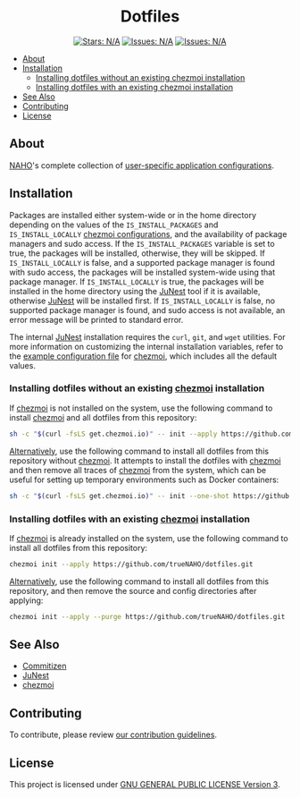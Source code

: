 <h1 align="center">
  Dotfiles
</h1>

<p align="center">
  <a href="https://github.com/trueNAHO/dotfiles/stargazers"
    ><img
      src="https://img.shields.io/github/stars/trueNAHO/dotfiles?colorA=363a4f&colorB=b7bdf8&style=for-the-badge"
      alt="Stars: N/A"
  /></a>
  <a href="https://github.com/trueNAHO/dotfiles/issues"
    ><img
      src="https://img.shields.io/github/issues/trueNAHO/dotfiles?colorA=363a4f&colorB=f5a97f&style=for-the-badge"
      alt="Issues: N/A"
  /></a>
  <a href="https://github.com/trueNAHO/dotfiles/contributors"
    ><img
      src="https://img.shields.io/github/contributors/trueNAHO/dotfiles?colorA=363a4f&colorB=a6da95&style=for-the-badge"
      alt="Issues: N/A"
  /></a>
</p>

- [About](#about)
- [Installation](#installation)
  - [Installing dotfiles without an existing chezmoi installation](#installing-dotfiles-without-an-existing-chezmoi-installation)
  - [Installing dotfiles with an existing chezmoi installation](#installing-dotfiles-with-an-existing-chezmoi-installation)
- [See Also](#see-also)
- [Contributing](#contributing)
- [License](#license)

## About

[NAHO](https://github.com/trueNAHO)'s complete collection of [user-specific
application configurations](https://wiki.archlinux.org/title/Dotfiles).

## Installation

Packages are installed either system-wide or in the home directory depending on
the values of the `IS_INSTALL_PACKAGES` and `IS_INSTALL_LOCALLY` [chezmoi
configurations](docs/chezmoi.yaml), and the availability of package managers and
sudo access. If the `IS_INSTALL_PACKAGES` variable is set to true, the packages
will be installed, otherwise, they will be skipped. If `IS_INSTALL_LOCALLY` is
false, and a supported package manager is found with sudo access, the packages
will be installed system-wide using that package manager. If
`IS_INSTALL_LOCALLY` is true, the packages will be installed in the home
directory using the [JuNest](https://github.com/fsquillace/junest) tool if it is
available, otherwise [JuNest](https://github.com/fsquillace/junest) will be
installed first. If `IS_INSTALL_LOCALLY` is false, no supported package manager
is found, and sudo access is not available, an error message will be printed to
standard error.

The internal [JuNest](https://github.com/fsquillace/junest) installation
requires the `curl`, `git`, and `wget` utilities. For more information on
customizing the internal installation variables, refer to the [example
configuration file](docs/chezmoi.yaml) for [chezmoi](https://chezmoi.io), which
includes all the default values.

### Installing dotfiles without an existing [chezmoi](https://chezmoi.io) installation

If [chezmoi](https://chezmoi.io) is not installed on the system, use the
following command to install [chezmoi](https://chezmoi.io) and all dotfiles from
this repository:

```bash
sh -c "$(curl -fsLS get.chezmoi.io)" -- init --apply https://github.com/trueNAHO/dotfiles.git
```

[Alternatively](https://www.chezmoi.io/reference/commands/init/#-one-shot), use
the following command to install all dotfiles from this repository without
[chezmoi](https://chezmoi.io). It attempts to install the dotfiles with
[chezmoi](https://chezmoi.io) and then remove all traces of
[chezmoi](https://chezmoi.io) from the system, which can be useful for setting
up temporary environments such as Docker containers:

```bash
sh -c "$(curl -fsLS get.chezmoi.io)" -- init --one-shot https://github.com/trueNAHO/dotfiles.git
```

### Installing dotfiles with an existing [chezmoi](https://chezmoi.io) installation

If [chezmoi](https://chezmoi.io) is already installed on the system, use the
following command to install all dotfiles from this repository:

```bash
chezmoi init --apply https://github.com/trueNAHO/dotfiles.git
```

[Alternatively](https://www.chezmoi.io/reference/commands/init/#-purge), use the
following command to install all dotfiles from this repository, and then remove
the source and config directories after applying:

```bash
chezmoi init --apply --purge https://github.com/trueNAHO/dotfiles.git
```

## See Also

- [Commitizen](http://commitizen.github.io/cz-cli)
- [JuNest](https://github.com/fsquillace/junest)
- [chezmoi](https://chezmoi.io)

## Contributing

To contribute, please review [our contribution
guidelines](docs/CONTRIBUTING.md).

## License

This project is licensed under [GNU GENERAL PUBLIC LICENSE Version 3](LICENSE).

